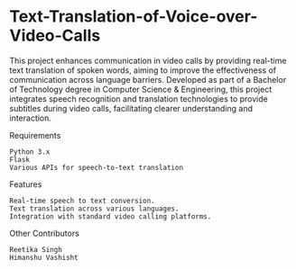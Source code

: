 # Text-Translation-of-Voice-over-Video-Calls

This project enhances communication in video calls by providing real-time text translation of spoken words, aiming to improve the effectiveness of communication across language barriers. Developed as part of a Bachelor of Technology degree in Computer Science & Engineering, this project integrates speech recognition and translation technologies to provide subtitles during video calls, facilitating clearer understanding and interaction.

Requirements

    Python 3.x
    Flask
    Various APIs for speech-to-text translation

Features

    Real-time speech to text conversion.
    Text translation across various languages.
    Integration with standard video calling platforms.

Other Contributors

    Reetika Singh
    Himanshu Vashisht

